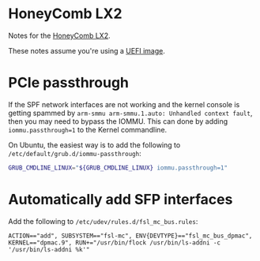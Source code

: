 # HoneyComb LX2

Notes for the [HoneyComb LX2](https://www.solid-run.com/arm-servers-networking-platforms/honeycomb-servers-workstation).

These notes assume you're using a [UEFI image](https://solidrun.atlassian.net/wiki/spaces/developer/pages/197494288/HoneyComb+LX2+ClearFog+CX+LX2+Quick+Start+Guide#Build-From-Source%3A).

# PCIe passthrough

If the SPF network interfaces are not working and the kernel console is getting spammed by `arm-smmu arm-smmu.1.auto: Unhandled context fault`, then you may need to bypass the IOMMU. This can done by adding `iommu.passthrough=1` to the Kernel commandline.

On Ubuntu, the easiest way is to add the following to `/etc/default/grub.d/iommu-passthrough`:

```bash
GRUB_CMDLINE_LINUX="${GRUB_CMDLINE_LINUX} iommu.passthrough=1"
```

# Automatically add SFP interfaces

Add the following to `/etc/udev/rules.d/fsl_mc_bus.rules`:

```
ACTION=="add", SUBSYSTEM=="fsl-mc", ENV{DEVTYPE}=="fsl_mc_bus_dpmac", KERNEL=="dpmac.9", RUN+="/usr/bin/flock /usr/bin/ls-addni -c '/usr/bin/ls-addni %k'"
```
